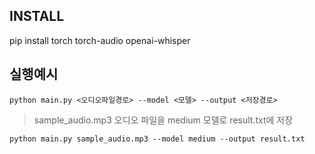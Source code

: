 
## INSTALL

pip install torch torch-audio openai-whisper

## 실행예시

```
python main.py <오디오파일경로> --model <모델> --output <저장경로>
```

> sample_audio.mp3 오디오 파일을 medium 모델로 result.txt에 저장

```
python main.py sample_audio.mp3 --model medium --output result.txt
```
